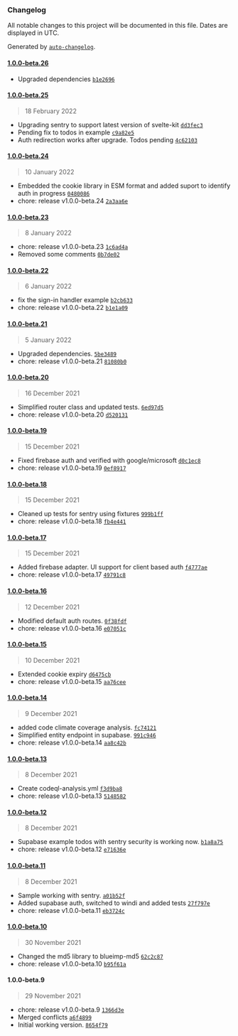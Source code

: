 ### Changelog

All notable changes to this project will be documented in this file. Dates are displayed in UTC.

Generated by [`auto-changelog`](https://github.com/CookPete/auto-changelog).

#### [1.0.0-beta.26](https://github.com/jerrythomas/sentry/compare/1.0.0-beta.25...1.0.0-beta.26)

- Upgraded dependencies [`b1e2696`](https://github.com/jerrythomas/sentry/commit/b1e2696bb5198fddb9465bb4a14fad421076fbdd)

#### [1.0.0-beta.25](https://github.com/jerrythomas/sentry/compare/1.0.0-beta.24...1.0.0-beta.25)

> 18 February 2022

- Upgrading sentry to support latest version of svelte-kit [`dd3fec3`](https://github.com/jerrythomas/sentry/commit/dd3fec356cbd85cbe5aa195784f424337d8b36af)
- Pending fix to todos in example [`c9a82e5`](https://github.com/jerrythomas/sentry/commit/c9a82e53bd7d2e18470eb14a12b9f0a569a6e900)
- Auth redirection works after upgrade. Todos pending [`4c62103`](https://github.com/jerrythomas/sentry/commit/4c621032a682a5fa3dbb1ac15fa6a4a6c1c21c50)

#### [1.0.0-beta.24](https://github.com/jerrythomas/sentry/compare/1.0.0-beta.23...1.0.0-beta.24)

> 10 January 2022

- Embedded the cookie library in ESM format and added suport to identify auth in progress [`0480086`](https://github.com/jerrythomas/sentry/commit/0480086e4126f1dcf919af80bb06812314eafe6e)
- chore: release v1.0.0-beta.24 [`2a3aa6e`](https://github.com/jerrythomas/sentry/commit/2a3aa6e51ee94edc8dace09ef5d3e40f803c5e1a)

#### [1.0.0-beta.23](https://github.com/jerrythomas/sentry/compare/1.0.0-beta.22...1.0.0-beta.23)

> 8 January 2022

- chore: release v1.0.0-beta.23 [`1c6ad4a`](https://github.com/jerrythomas/sentry/commit/1c6ad4aea72eeb65fbeb5824d625da21a8b6fba6)
- Removed some comments [`0b7de02`](https://github.com/jerrythomas/sentry/commit/0b7de029417c0a603001f0936f379c8df5608a0c)

#### [1.0.0-beta.22](https://github.com/jerrythomas/sentry/compare/1.0.0-beta.21...1.0.0-beta.22)

> 6 January 2022

- fix the sign-in handler example [`b2cb633`](https://github.com/jerrythomas/sentry/commit/b2cb63351d236514764dc804c5c452079d3b7171)
- chore: release v1.0.0-beta.22 [`b1e1a09`](https://github.com/jerrythomas/sentry/commit/b1e1a0979e51cc978fc7dbd0c65cfed93fa3401b)

#### [1.0.0-beta.21](https://github.com/jerrythomas/sentry/compare/1.0.0-beta.20...1.0.0-beta.21)

> 5 January 2022

- Upgraded dependencies. [`5be3489`](https://github.com/jerrythomas/sentry/commit/5be3489ec65f3c80141532607fd9fd17e0f4ec4b)
- chore: release v1.0.0-beta.21 [`81080b0`](https://github.com/jerrythomas/sentry/commit/81080b08b015cc67d1a0085d8153439cfeca2c74)

#### [1.0.0-beta.20](https://github.com/jerrythomas/sentry/compare/1.0.0-beta.19...1.0.0-beta.20)

> 16 December 2021

- Simplified router class and updated tests. [`6ed97d5`](https://github.com/jerrythomas/sentry/commit/6ed97d58c1f22b6a96139115b3de05dd8b92dd43)
- chore: release v1.0.0-beta.20 [`d520131`](https://github.com/jerrythomas/sentry/commit/d52013114cc1b913dcb72fcfe44edaac342652ad)

#### [1.0.0-beta.19](https://github.com/jerrythomas/sentry/compare/1.0.0-beta.18...1.0.0-beta.19)

> 15 December 2021

- Fixed firebase auth and verified with google/microsoft [`d0c1ec8`](https://github.com/jerrythomas/sentry/commit/d0c1ec8b5dc0789f28505a9737b2c2211759c1ed)
- chore: release v1.0.0-beta.19 [`0ef8917`](https://github.com/jerrythomas/sentry/commit/0ef8917eee7830f35598426fdf9dee6eb882031e)

#### [1.0.0-beta.18](https://github.com/jerrythomas/sentry/compare/1.0.0-beta.17...1.0.0-beta.18)

> 15 December 2021

- Cleaned up tests for sentry using fixtures [`999b1ff`](https://github.com/jerrythomas/sentry/commit/999b1ff87ec11f9eab228e67e2739eac5d979350)
- chore: release v1.0.0-beta.18 [`fb4e441`](https://github.com/jerrythomas/sentry/commit/fb4e4417ce433d5eb6ff31211ec35afe1074e784)

#### [1.0.0-beta.17](https://github.com/jerrythomas/sentry/compare/1.0.0-beta.16...1.0.0-beta.17)

> 15 December 2021

- Added firebase adapter. UI support for client based auth [`f4777ae`](https://github.com/jerrythomas/sentry/commit/f4777aed09f57b49dce6f676bc3ae66384ef884f)
- chore: release v1.0.0-beta.17 [`49791c8`](https://github.com/jerrythomas/sentry/commit/49791c84445b4b0da4b370a7cd4918a0e1a3edfe)

#### [1.0.0-beta.16](https://github.com/jerrythomas/sentry/compare/1.0.0-beta.15...1.0.0-beta.16)

> 12 December 2021

- Modified default auth routes. [`0f38fdf`](https://github.com/jerrythomas/sentry/commit/0f38fdf969febfdd282cb4fdff88903ed054ee58)
- chore: release v1.0.0-beta.16 [`e07051c`](https://github.com/jerrythomas/sentry/commit/e07051ceada075b27bf74d846faf94850a4fef1c)

#### [1.0.0-beta.15](https://github.com/jerrythomas/sentry/compare/1.0.0-beta.14...1.0.0-beta.15)

> 10 December 2021

- Extended cookie expiry [`d6475cb`](https://github.com/jerrythomas/sentry/commit/d6475cbfaa92bd002f40a5446576d6dbe7a0c320)
- chore: release v1.0.0-beta.15 [`aa76cee`](https://github.com/jerrythomas/sentry/commit/aa76cee90802f00c3cb1be7ac63127f85b6ac82a)

#### [1.0.0-beta.14](https://github.com/jerrythomas/sentry/compare/1.0.0-beta.13...1.0.0-beta.14)

> 9 December 2021

- added code climate coverage analysis. [`fc74121`](https://github.com/jerrythomas/sentry/commit/fc741217dd7b2c2ea766d3c3987afb71a830ee8b)
- Simplified entity endpoint in supabase. [`991c946`](https://github.com/jerrythomas/sentry/commit/991c9468f531bbc82da2086a8e132b9efbb11654)
- chore: release v1.0.0-beta.14 [`aa8c42b`](https://github.com/jerrythomas/sentry/commit/aa8c42b6279bbf3a5717915be3cf65b12be3b8f0)

#### [1.0.0-beta.13](https://github.com/jerrythomas/sentry/compare/1.0.0-beta.12...1.0.0-beta.13)

> 8 December 2021

- Create codeql-analysis.yml [`f3d9ba8`](https://github.com/jerrythomas/sentry/commit/f3d9ba8d0be09298391ca32b325836c7c7a8e997)
- chore: release v1.0.0-beta.13 [`5148582`](https://github.com/jerrythomas/sentry/commit/5148582220839e15a78fb5d5c2f987fbbe48cefd)

#### [1.0.0-beta.12](https://github.com/jerrythomas/sentry/compare/1.0.0-beta.11...1.0.0-beta.12)

> 8 December 2021

- Supabase example todos with sentry security is working now. [`b1a8a75`](https://github.com/jerrythomas/sentry/commit/b1a8a7569fc2c578b047cfc91d15e91bccfd5311)
- chore: release v1.0.0-beta.12 [`e71636e`](https://github.com/jerrythomas/sentry/commit/e71636e573514091fd0d2e94db510f435cf15d86)

#### [1.0.0-beta.11](https://github.com/jerrythomas/sentry/compare/1.0.0-beta.10...1.0.0-beta.11)

> 8 December 2021

- Sample working with sentry. [`a01b52f`](https://github.com/jerrythomas/sentry/commit/a01b52fa81f57ffd87bc020b2cdd31a7163a5e22)
- Added supabase auth, switched to windi and added tests [`27f797e`](https://github.com/jerrythomas/sentry/commit/27f797e1871e977d73369ccd5b6904e46e18cdc8)
- chore: release v1.0.0-beta.11 [`eb3724c`](https://github.com/jerrythomas/sentry/commit/eb3724cceff38c98a052cdee86d5013ca86d3bbc)

#### [1.0.0-beta.10](https://github.com/jerrythomas/sentry/compare/1.0.0-beta.9...1.0.0-beta.10)

> 30 November 2021

- Changed the md5 library to blueimp-md5 [`62c2c87`](https://github.com/jerrythomas/sentry/commit/62c2c87a1f69bfd2192e746bec9f76483cab549e)
- chore: release v1.0.0-beta.10 [`b95f61a`](https://github.com/jerrythomas/sentry/commit/b95f61a0aa914f872e9331bbd4a97cd734625557)

#### 1.0.0-beta.9

> 29 November 2021

- chore: release v1.0.0-beta.9 [`1366d3e`](https://github.com/jerrythomas/sentry/commit/1366d3e362a377e086938bb83a809d0333fa6b10)
- Merged conflicts [`a6f4899`](https://github.com/jerrythomas/sentry/commit/a6f4899ad7201e0542f0ae5723bc1f0d4c75f52e)
- Initial working version. [`8654f79`](https://github.com/jerrythomas/sentry/commit/8654f79c59e49486c551e069f202b406a45896e5)
